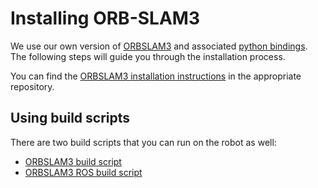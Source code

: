 # Installing ORB-SLAM3

We use our own version of [ORBSLAM3](https://github.com/hello-atharva/ORB_SLAM3) and associated [python bindings](https://github.com/hello-atharva/ORB_SLAM3-PythonBindings). The following steps will guide you through the installation process.

You can find the [ORBSLAM3 installation instructions](https://github.com/hello-atharva/ORB_SLAM3/blob/main/INSTALL.md) in the appropriate repository.

## Using build scripts

There are two build scripts that you can run on the robot as well:

- [ORBSLAM3 build script](https://github.com/hello-atharva/ORB_SLAM3/blob/main/build.sh)
- [ORBSLAM3 ROS build script](https://github.com/hello-atharva/ORB_SLAM3/blob/main/build_ros.sh)
